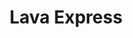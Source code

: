 ---
title: "Lava Express"
url: /ciudad-autonoma-de-buenos-aires/lava-express-avenida-dorrego/
shop: Wäscherei
---